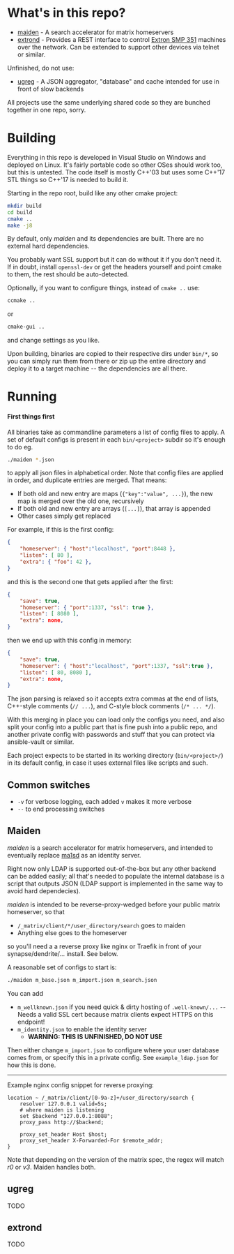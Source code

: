 # What's in this repo?

- [maiden](src/maiden) - A search accelerator for matrix homeservers
- [extrond](src/extrond) - Provides a REST interface to control [Extron SMP 351](https://www.extron.com/product/smp351) machines over the network.
  Can be extended to support other devices via telnet or similar.


Unfinished, do not use:

- [ugreg](src/ugreg) - A JSON aggregator, "database" and cache intended for use in front of slow backends


All projects use the same underlying shared code so they are bunched together in one repo, sorry.

# Building

Everything in this repo is developed in Visual Studio on Windows and deployed on Linux.
It's fairly portable code so other OSes should work too, but this is untested.
The code itself is mostly C++'03 but uses some C++'17 STL things so C++'17 is needed to build it.


Starting in the repo root, build like any other cmake project:

```sh
mkdir build
cd build
cmake ..
make -j8
```

By default, only *maiden* and its dependencies are built.
There are no external hard dependencies.

You probably want SSL support but it can do without it if you don't need it.
If in doubt, install `openssl-dev` or get the headers yourself and point cmake to them, the rest should be auto-detected.


Optionally, if you want to configure things, instead of `cmake ..` use:

```sh
ccmake ..
```

or

```sh
cmake-gui ..
```

and change settings as you like.

Upon building, binaries are copied to their respective dirs under `bin/*`,
so you can simply run them from there or zip up the entire directory and deploy it to a target machine -- the dependencies are all there.



# Running

#### First things first

All binaries take as commandline parameters a list of config files to apply.
A set of default configs is present in each `bin/<project>` subdir so it's enough to do eg.
```sh
./maiden *.json
```
to apply all json files in alphabetical order.
Note that config files are applied in order, and duplicate entries are merged. That means:

* If both old and new entry are maps (`{"key":"value", ...}`), the new map is merged over the old one, recursively
* If both old and new entry are arrays (`[...]`), that array is appended
* Other cases simply get replaced

For example, if this is the first config:

```json
{
    "homeserver": { "host":"localhost", "port":8448 },
    "listen": [ 80 ],
    "extra": { "foo": 42 },
}
```

and this is the second one that gets applied after the first:

```json
{
    "save": true,
    "homeserver": { "port":1337, "ssl": true },
    "listen": [ 8080 ],
    "extra": none,
}
```

then we end up with this config in memory:

```json
{
    "save": true,
    "homeserver": { "host":"localhost", "port":1337, "ssl":true },
    "listen": [ 80, 8080 ],
    "extra": none,
}
```

The json parsing is relaxed so it accepts extra commas at the end of lists,
C++-style comments (`// ...`), and C-style block comments (`/* ... */`).

With this merging in place you can load only the configs you need, and also split your config into a public part that is fine push into a public repo,
and another private config with passwords and stuff that you can protect via ansible-vault or similar.

Each project expects to be started in its working directory (`bin/<project>/`) in its default config, in case it uses external files like scripts and such.

## Common switches

- `-v` for verbose logging, each added `v` makes it more verbose
- `--` to end processing switches

## Maiden

*maiden* is a search accelerator for matrix homeservers, and intended to eventually replace [ma1sd](https://github.com/ma1uta/ma1sd) as an identity server.

Right now only LDAP is supported out-of-the-box but any other backend can be added easily;
all that's needed to populate the internal database is a script that outputs JSON
(LDAP support is implemented in the same way to avoid hard dependecies).

*maiden* is intended to be reverse-proxy-wedged before your public matrix homeserver, so that
- `/_matrix/client/*/user_directory/search` goes to maiden
- Anything else goes to the homeserver

so you'll need a a reverse proxy like nginx or Traefik in front of your synapse/dendrite/... install. See below.


A reasonable set of configs to start is:

```sh
./maiden m_base.json m_import.json m_search.json
```

You can add

- `m_wellknown.json` if you need quick & dirty hosting of `.well-known/...` -- Needs a valid SSL cert because matrix clients expect HTTPS on this endpoint!
- `m_identity.json` to enable the identity server
  - **WARNING: THIS IS UNFINISHED, DO NOT USE**

Then either change `m_import.json` to configure where your user database comes from, or specify this in a private config.
See `example_ldap.json` for how this is done.

---

Example nginx config snippet for reverse proxying:
```
location ~ /_matrix/client/[0-9a-z]+/user_directory/search {
    resolver 127.0.0.1 valid=5s;
    # where maiden is listening
    set $backend "127.0.0.1:8088";
    proxy_pass http://$backend;

    proxy_set_header Host $host;
    proxy_set_header X-Forwarded-For $remote_addr;
}
```

Note that depending on the version of the matrix spec, the regex will match *r0* or *v3*. Maiden handles both.

## ugreg

TODO

## extrond

TODO
